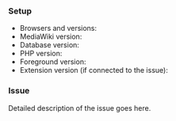### Setup

- Browsers and versions:
- MediaWiki version:
- Database version:
- PHP version:
- Foreground version:
- Extension version (if connected to the issue):

### Issue

Detailed description of the issue goes here.
